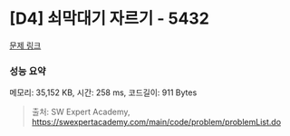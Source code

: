 # [D4] 쇠막대기 자르기 - 5432 

[문제 링크](https://swexpertacademy.com/main/code/problem/problemDetail.do?contestProbId=AWVl47b6DGMDFAXm) 

### 성능 요약

메모리: 35,152 KB, 시간: 258 ms, 코드길이: 911 Bytes



> 출처: SW Expert Academy, https://swexpertacademy.com/main/code/problem/problemList.do